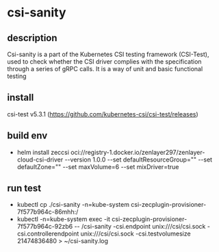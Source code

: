 # csi-sanity  

## description
Csi-sanity is a part of the Kubernetes CSI testing framework (CSI-Test), used to check whether the CSI driver complies with the specification through a series of gRPC calls. It is a way of unit and basic functional testing

## install

csi-test v5.3.1 (https://github.com/kubernetes-csi/csi-test/releases)     

## build env
* helm install zeccsi oci://registry-1.docker.io/zenlayer297/zenlayer-cloud-csi-driver --version 1.0.0 --set defaultResourceGroup="" --set defaultZone="" --set maxVolume=6 --set mixDriver=true

## run test
* kubectl cp ./csi-sanity -n=kube-system csi-zecplugin-provisioner-7f577b964c-86mhh:/         
* kubectl -n=kube-system exec -it csi-zecplugin-provisioner-7f577b964c-92zb6 -- /csi-sanity -csi.endpoint unix:///csi/csi.sock -csi.controllerendpoint unix:///csi/csi.sock -csi.testvolumesize 21474836480  > ~/csi-sanity.log      